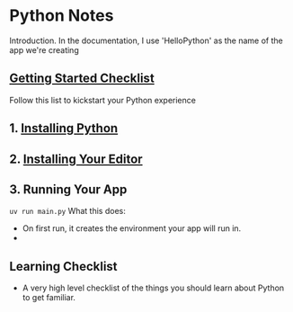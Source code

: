 # Python Notes
Introduction. In the documentation, I use 'HelloPython' as the name of the app we're creating

## [Getting Started Checklist](docs/getting-started.md)
Follow this list to kickstart your Python experience

## 1. [Installing Python](docs/installation.md)

## 2. [Installing Your Editor](docs/editors.md)

## 3. Running Your App
```uv run main.py```
What this does:
  * On first run, it creates the environment your app will run in.
  * <and so on>


## Learning Checklist
 * A very high level checklist of the things you should learn about Python to get familiar.
